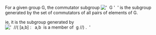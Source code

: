 For a given group G, the commutator subgroup
!['  G '  '](../dictionary/equation_images/3631.1..png) is the subgroup
generated by the set of commutators of all pairs of elements of G.

ie, it is the subgroup generated by
!['  //( [a,b] :   a,b  is a member of  g //) .  '](../dictionary/equation_images/3631.2..png)

